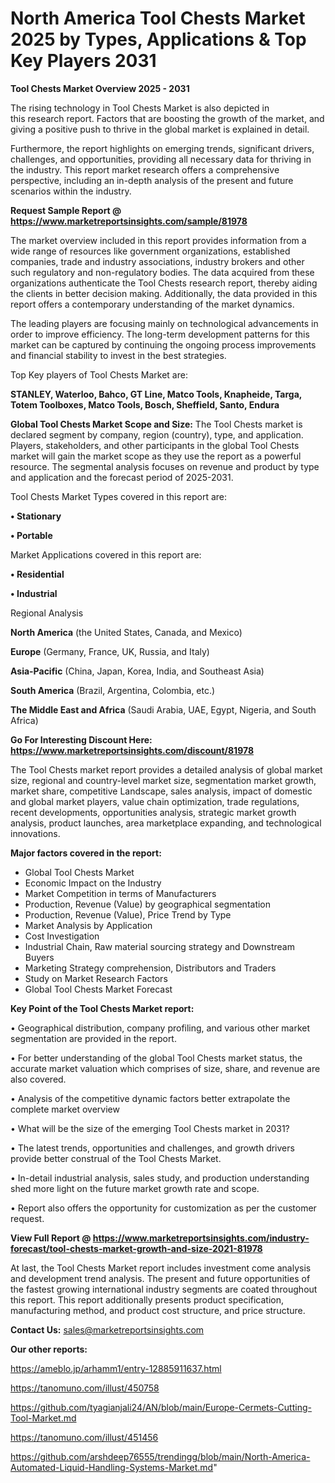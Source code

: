 # North America Tool Chests Market 2025 by Types, Applications & Top Key Players 2031

<Strong> Tool Chests Market Overview 2025 - 2031</strong>

The rising technology in Tool Chests Market is also depicted in this research report. Factors that are boosting the growth of the market, and giving a positive push to thrive in the global market is explained in detail.

Furthermore, the report highlights on emerging trends, significant drivers, challenges, and opportunities, providing all necessary data for thriving in the industry. This report market research offers a comprehensive perspective, including an in-depth analysis of the present and future scenarios within the industry.

<strong>Request Sample Report @ <a href=https://www.marketreportsinsights.com/sample/81978>https://www.marketreportsinsights.com/sample/81978</a></strong>

The market overview included in this report provides information from a wide range of resources like government organizations, established companies, trade and industry associations, industry brokers and other such regulatory and non-regulatory bodies. The data acquired from these organizations authenticate the Tool Chests research report, thereby aiding the clients in better decision making. Additionally, the data provided in this report offers a contemporary understanding of the market dynamics.

The leading players are focusing mainly on technological advancements in order to improve efficiency. The long-term development patterns for this market can be captured by continuing the ongoing process improvements and financial stability to invest in the best strategies.

Top Key players of Tool Chests Market are:

<strong>STANLEY, Waterloo, Bahco, GT Line, Matco Tools, Knapheide, Targa, Totem Toolboxes, Matco Tools, Bosch, Sheffield, Santo, Endura</strong>

<strong><b>Global Tool Chests Market Scope and Size:</b></strong>
The Tool Chests market is declared segment by company, region (country), type, and application. Players, stakeholders, and other participants in the global Tool Chests market will gain the market scope as they use the report as a powerful resource. The segmental analysis focuses on revenue and product by type and application and the forecast period of 2025-2031.

Tool Chests Market Types covered in this report are:

<strong>• Stationary

• Portable</strong>

Market Applications covered in this report are:

<strong>• Residential

• Industrial</strong> 

Regional Analysis

<strong>North America</strong> (the United States, Canada, and Mexico)

<strong>Europe</strong> (Germany, France, UK, Russia, and Italy)

<strong>Asia-Pacific</strong> (China, Japan, Korea, India, and Southeast Asia)

<strong>South America</strong> (Brazil, Argentina, Colombia, etc.)

<strong>The Middle East and Africa</strong> (Saudi Arabia, UAE, Egypt, Nigeria, and South Africa)

<strong>Go For Interesting Discount Here: <a href=https://www.marketreportsinsights.com/discount/81978>https://www.marketreportsinsights.com/discount/81978</a></strong>

The Tool Chests market report provides a detailed analysis of global market size, regional and country-level market size, segmentation market growth, market share, competitive Landscape, sales analysis, impact of domestic and global market players, value chain optimization, trade regulations, recent developments, opportunities analysis, strategic market growth analysis, product launches, area marketplace expanding, and technological innovations.

<strong><b>Major factors covered in the report:</b></strong>
<ul>
  <li>Global Tool Chests Market </li>
  <li>Economic Impact on the Industry</li>
  <li>Market Competition in terms of Manufacturers</li>
  <li>Production, Revenue (Value) by geographical segmentation</li>
  <li>Production, Revenue (Value), Price Trend by Type</li>
  <li>Market Analysis by Application</li>
  <li>Cost Investigation</li>
  <li>Industrial Chain, Raw material sourcing strategy and Downstream Buyers</li>
  <li>Marketing Strategy comprehension, Distributors and Traders</li>
  <li>Study on Market Research Factors</li>
  <li>Global Tool Chests Market Forecast</li>
</ul>

<strong><b>Key Point of the Tool Chests Market report:</b></strong>

• Geographical distribution, company profiling, and various other market segmentation are provided in the report.

• For better understanding of the global Tool Chests market status, the accurate market valuation which comprises of size, share, and revenue are also covered.

• Analysis of the competitive dynamic factors better extrapolate the complete market overview

• What will be the size of the emerging Tool Chests market in 2031?

• The latest trends, opportunities and challenges, and growth drivers provide better construal of the Tool Chests Market.

• In-detail industrial analysis, sales study, and production understanding shed more light on the future market growth rate and scope.

• Report also offers the opportunity for customization as per the customer request.

<strong><b>View Full Report @ <a href=https://www.marketreportsinsights.com/industry-forecast/tool-chests-market-growth-and-size-2021-81978>https://www.marketreportsinsights.com/industry-forecast/tool-chests-market-growth-and-size-2021-81978</a></b></strong>


At last, the Tool Chests Market report includes investment come analysis and development trend analysis. The present and future opportunities of the fastest growing international industry segments are coated throughout this report. This report additionally presents product specification, manufacturing method, and product cost structure, and price structure.

<strong>Contact Us:</strong>
sales@marketreportsinsights.com

<strong>Our other reports:</strong>

<a href=https://ameblo.jp/arhamm1/entry-12885911637.html>https://ameblo.jp/arhamm1/entry-12885911637.html</a>

<a href=https://tanomuno.com/illust/450758>https://tanomuno.com/illust/450758</a>

<a href=https://github.com/tyagianjali24/AN/blob/main/Europe-Cermets-Cutting-Tool-Market.md>https://github.com/tyagianjali24/AN/blob/main/Europe-Cermets-Cutting-Tool-Market.md</a>

<a href=https://tanomuno.com/illust/451456>https://tanomuno.com/illust/451456</a>

<a href=https://github.com/arshdeep76555/trendingg/blob/main/North-America-Automated-Liquid-Handling-Systems-Market.md>https://github.com/arshdeep76555/trendingg/blob/main/North-America-Automated-Liquid-Handling-Systems-Market.md</a>"
